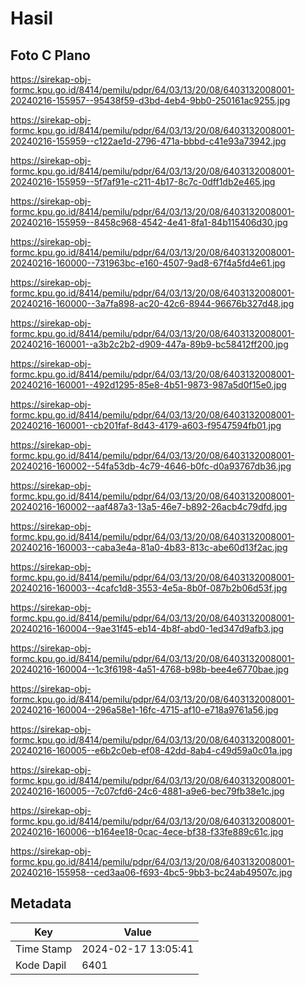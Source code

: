 # Hasil

## Foto C Plano

https://sirekap-obj-formc.kpu.go.id/8414/pemilu/pdpr/64/03/13/20/08/6403132008001-20240216-155957--95438f59-d3bd-4eb4-9bb0-250161ac9255.jpg

https://sirekap-obj-formc.kpu.go.id/8414/pemilu/pdpr/64/03/13/20/08/6403132008001-20240216-155959--c122ae1d-2796-471a-bbbd-c41e93a73942.jpg

https://sirekap-obj-formc.kpu.go.id/8414/pemilu/pdpr/64/03/13/20/08/6403132008001-20240216-155959--5f7af91e-c211-4b17-8c7c-0dff1db2e465.jpg

https://sirekap-obj-formc.kpu.go.id/8414/pemilu/pdpr/64/03/13/20/08/6403132008001-20240216-155959--8458c968-4542-4e41-8fa1-84b115406d30.jpg

https://sirekap-obj-formc.kpu.go.id/8414/pemilu/pdpr/64/03/13/20/08/6403132008001-20240216-160000--731963bc-e160-4507-9ad8-67f4a5fd4e61.jpg

https://sirekap-obj-formc.kpu.go.id/8414/pemilu/pdpr/64/03/13/20/08/6403132008001-20240216-160000--3a7fa898-ac20-42c6-8944-96676b327d48.jpg

https://sirekap-obj-formc.kpu.go.id/8414/pemilu/pdpr/64/03/13/20/08/6403132008001-20240216-160001--a3b2c2b2-d909-447a-89b9-bc58412ff200.jpg

https://sirekap-obj-formc.kpu.go.id/8414/pemilu/pdpr/64/03/13/20/08/6403132008001-20240216-160001--492d1295-85e8-4b51-9873-987a5d0f15e0.jpg

https://sirekap-obj-formc.kpu.go.id/8414/pemilu/pdpr/64/03/13/20/08/6403132008001-20240216-160001--cb201faf-8d43-4179-a603-f9547594fb01.jpg

https://sirekap-obj-formc.kpu.go.id/8414/pemilu/pdpr/64/03/13/20/08/6403132008001-20240216-160002--54fa53db-4c79-4646-b0fc-d0a93767db36.jpg

https://sirekap-obj-formc.kpu.go.id/8414/pemilu/pdpr/64/03/13/20/08/6403132008001-20240216-160002--aaf487a3-13a5-46e7-b892-26acb4c79dfd.jpg

https://sirekap-obj-formc.kpu.go.id/8414/pemilu/pdpr/64/03/13/20/08/6403132008001-20240216-160003--caba3e4a-81a0-4b83-813c-abe60d13f2ac.jpg

https://sirekap-obj-formc.kpu.go.id/8414/pemilu/pdpr/64/03/13/20/08/6403132008001-20240216-160003--4cafc1d8-3553-4e5a-8b0f-087b2b06d53f.jpg

https://sirekap-obj-formc.kpu.go.id/8414/pemilu/pdpr/64/03/13/20/08/6403132008001-20240216-160004--9ae31f45-eb14-4b8f-abd0-1ed347d9afb3.jpg

https://sirekap-obj-formc.kpu.go.id/8414/pemilu/pdpr/64/03/13/20/08/6403132008001-20240216-160004--1c3f6198-4a51-4768-b98b-bee4e6770bae.jpg

https://sirekap-obj-formc.kpu.go.id/8414/pemilu/pdpr/64/03/13/20/08/6403132008001-20240216-160004--296a58e1-16fc-4715-af10-e718a9761a56.jpg

https://sirekap-obj-formc.kpu.go.id/8414/pemilu/pdpr/64/03/13/20/08/6403132008001-20240216-160005--e6b2c0eb-ef08-42dd-8ab4-c49d59a0c01a.jpg

https://sirekap-obj-formc.kpu.go.id/8414/pemilu/pdpr/64/03/13/20/08/6403132008001-20240216-160005--7c07cfd6-24c6-4881-a9e6-bec79fb38e1c.jpg

https://sirekap-obj-formc.kpu.go.id/8414/pemilu/pdpr/64/03/13/20/08/6403132008001-20240216-160006--b164ee18-0cac-4ece-bf38-f33fe889c61c.jpg

https://sirekap-obj-formc.kpu.go.id/8414/pemilu/pdpr/64/03/13/20/08/6403132008001-20240216-155958--ced3aa06-f693-4bc5-9bb3-bc24ab49507c.jpg


## Metadata

| Key        | Value               |
| ---------- | ------------------- |
| Time Stamp | 2024-02-17 13:05:41 |
| Kode Dapil | 6401                |



